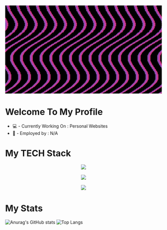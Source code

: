 ![header](./gitprofile.gif)
# Welcome To My Profile

* 💻 - Currently Working On : Personal Websites
* 💼 - Employed by : N/A

# My TECH Stack
<p align="center">
  <a href="https://skillicons.dev">
    <img src="https://skillicons.dev/icons?i=c,cpp,java,css,html,nodejs,js,php,py,scala,lua" />
  </a>
</p>
<p align="center">
  <a href="https://skillicons.dev">
    <img src="https://skillicons.dev/icons?i=git,aws,eclipse,bots,github,unreal,powershell,unity,vscode,idea,gamemakerstudio" />
  </a>
</p>
<p align="center">
  <a href="https://skillicons.dev">
    <img src="https://skillicons.dev/icons?i=linux,windows,ubuntu,kali,mint" />
  </a>
</p>

# My Stats
![Anurag's GitHub stats](https://github-readme-stats.vercel.app/api?username=thesmartestadam&show_icons=true&theme=dark) ![Top Langs](https://github-readme-stats.vercel.app/api/top-langs/?username=thesmartestadam&layout=compact&theme=dark)
